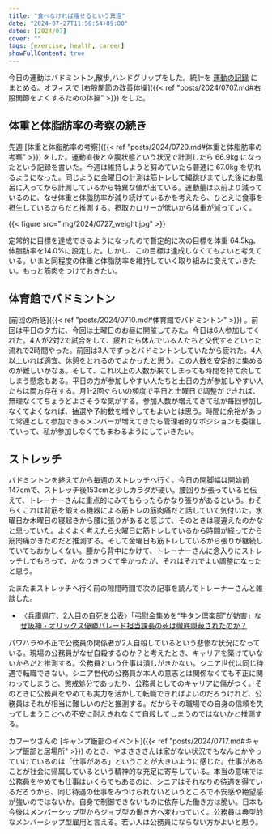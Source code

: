 ```yaml
---
title: "食べなければ痩せるという真理"
date: "2024-07-27T11:58:54+09:00"
dates: [2024/07]
cover: ""
tags: [exercise, health, career]
showFullContent: true
---
```


今日の運動はバドミントン,散歩,ハンドグリップをした。統計を [運動の記録](https://docs.google.com/spreadsheets/d/1bg85QtM-LciUgey8I79uI7vW2PEwsP6TVdeIRVkACBg/edit?usp=sharing) にまとめる。オフィスで [右股関節の改善体操]({{< ref "posts/2024/0707.md#右股関節をよくするための体操" >}}) をした。

## 体重と体脂肪率の考察の続き

先週 [体重と体脂肪率の考察]({{< ref "posts/2024/0720.md#体重と体脂肪率の考察" >}}) をした。運動直後と空腹状態という状況で計測したら 66.9kg になったという記録を書いた。今週は維持しようと努めていたら普通に 67.0kg を切れるようになった。同じように金曜日の計測は筋トレして縄跳びまでした後にお風呂に入ってから計測しているから特異な値が出ている。運動量は以前より減っているのに、なぜ体重と体脂肪率が減り続けているかを考えたら、ひとえに食事を摂生しているからだと推測する。摂取カロリーが低いから体重が減っていく。

{{< figure src="img/2024/0727_weight.jpg" >}}

定常的に目標を達成できるようになったので暫定的に次の目標を体重 64.5kg、体脂肪率を14.0%に設定した。しかし、この目標は達成しなくてもよいと考えている。いまと同程度の体重と体脂肪率を維持していく取り組みに変えていきたい。もっと筋肉をつけておきたい。

## 体育館でバドミントン

[前回の所感]({{< ref "posts/2024/0710.md#体育館でバドミントン" >}}) 。前回は平日の夕方に、今回は土曜日のお昼に開催してみた。今日は6人参加してくれた。4人が2対2で試合をして、疲れたら休んでいる人たちと交代するといった流れで2時間やった。前回は3人でずっとバドミントンしていたから疲れた。4人以上いれば適宜、休憩をとれるのでよかったと思う。この人数を安定的に集めるのが難しいかなぁ。そして、これ以上の人数が来てしまっても時間を持て余してしまう懸念もある。平日の方が参加しやすい人たちと土日の方が参加しやすい人たちは両方存在する。月1-2回ぐらいの頻度で平日と土曜日で調整ができれば、無理なくてちょうどよさそうな気がする。参加人数が増えてきて私が毎回参加しなくてよくなれば、抽選や予約数を増やしてもよいとは思う。時間に余裕があって常連として参加できるメンバーが増えてきたら管理者的なポジションも委譲していって、私が参加しなくてもまわるようにしていきたい。

## ストレッチ

バドミントンを終えてから毎週のストレッチへ行く。今日の開脚幅は開始前147cmで、ストレッチ後153cmと少しカラダが硬い。腰回りが張っていると伝えて、トレーナーさんに重点的にみてもらったらかなり張りがあるという。おそらくこれは背筋を鍛える機器による筋トレの筋肉痛だと話していて気付いた。水曜日か木曜日の寝起きから腰に張りがあると感じて、そのときは寝違えたのかなと思っていた。よくよく考えたら火曜日に筋トレしているから時間が経ってから筋肉痛がきたのだと推測する。そして金曜日も筋トレしているから張りが継続していてもおかしくない。腰から背中にかけて、トレーナーさんに念入りにストレッチしてもらって、かなりきつくて辛かったが、それはそれでよい調整になったと思う。

たまたまストレッチへ行く前の隙間時間で次の記事を読んでトレーナーさんと雑談した。

* [〈兵庫県庁、2人目の自死を公表〉「弔慰金集めを“牛タン倶楽部”が妨害」なぜ阪神・オリックス優勝パレード担当課長の死は徹底隠蔽されたのか？](https://shueisha.online/articles/-/251154)

パワハラや不正で公務員の関係者が2人自殺しているという悲惨な状況になっている。現場の公務員がなぜ自殺するのか？と考えたとき、キャリアを築けていないからだと推測する。公務員という仕事は潰しがきかない。シニア世代は同じ待遇で転職できない。シニア世代の公務員が本人の意志とは関係なくても不正に関わってしまうと、懲戒処分であったり、公務員としてのキャリアに傷がつく。そのときに公務員をやめても実力を活かして転職できればよいのだろうけれど、公務員はそれが相当に難しいのだと推測する。だからその職場での自身の信頼を失ってしまうことへの不安に耐えきれなくて自殺してしまうのではないかと推測する。

カフーツさんの [キャンプ飯部のイベント]({{< ref "posts/2024/0717.md#キャンプ飯部と居場所" >}}) のとき、やまさきさんは家がない状況でもなんとかやっていけているのは「仕事がある」ということが大きいように感じた。仕事があることが社会に帰属しているという精神的な充足に寄与している。本当の意味では公務員をやめても仕事はいくらでもあるのに、シニアはそれなりの待遇を得ているだろうから、同じ待遇の仕事をみつけられないというところで不安感や絶望感が強いのではないか。自身で制御できないものに依存した働き方は脆い。日本も今後はメンバーシップ型からジョブ型の働き方へ変わっていく。公務員は典型的なメンバーシップ型雇用と言える。若い人は公務員にならない方がよいと思う。

